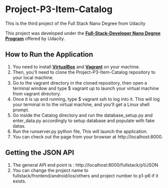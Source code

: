 # Project-P3-Item-Catalog
This is the third project of the Full Stack Nano Degree from Udacity

This project was developed under the [**Full-Stack-Developer Nano Degree Program**](https://www.udacity.com/course/nd004) offered by Udacity.

**How to Run the Application**
-----------------------------------------------------------

1. You need to install [**VirtualBox**](https://www.virtualbox.org/) and [**Vagrant**](https://www.vagrantup.com/) on your machine.
2. Then, you'll need to clone the Project-P3-Item-Catalog repository to your local machine.
3. Go to the vagrant directory in the cloned repository, then open a terminal window and type $ vagrant up to launch your virtual machine from vagrant directory. 
4. Once it is up and running, type $ vagrant ssh to log into it. This will log your terminal in to the virtual machine, and you'll get a Linux shell prompt.
5. Go inside the Catalog directory and run the database_setup.py and enter_data.py accordingly to setup database and populate with fake datas.
6. Run the runserver.py python file, This will launch the application.
7. You can check out the page from your browser at http://localhost:8000.

**Getting the JSON API**
-----------------------------------------------------------
1. The general API end point is : http://localhost:8000/fullstack/p1/JSON
2. You can change the project name to fullstack/frontend/android/ios/others and project number to p1-p6 if it exists.
